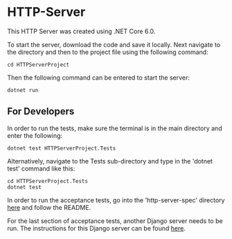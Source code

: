 ﻿# HTTP-Server

This HTTP Server was created using .NET Core 6.0.

To start the server, download the code and save it locally. Next navigate to the directory and then to the project file using the following command:

    cd HTTPServerProject

Then the following command can be entered to start the server:

    dotnet run

## For Developers

In order to run the tests, make sure the terminal is in the main directory and enter the following:

    dotnet test HTTPServerProject.Tests

Alternatively, navigate to the Tests sub-directory and type in the 'dotnet test' command like this:

    cd HTTPServerProject.Tests
    dotnet test

In order to run the acceptance tests, go into the 'http-server-spec' directory [here](https://github.com/evan-m-jackson/HTTP-Server/blob/6a0efb7af2c333f282801496616eb8063dc5b0d9/http-server-spec) and follow the README.

For the last section of acceptance tests, another Django server needs to be run. The instructions for this Django server can be found [here](https://github.com/evan-m-jackson/Todo-List-API).